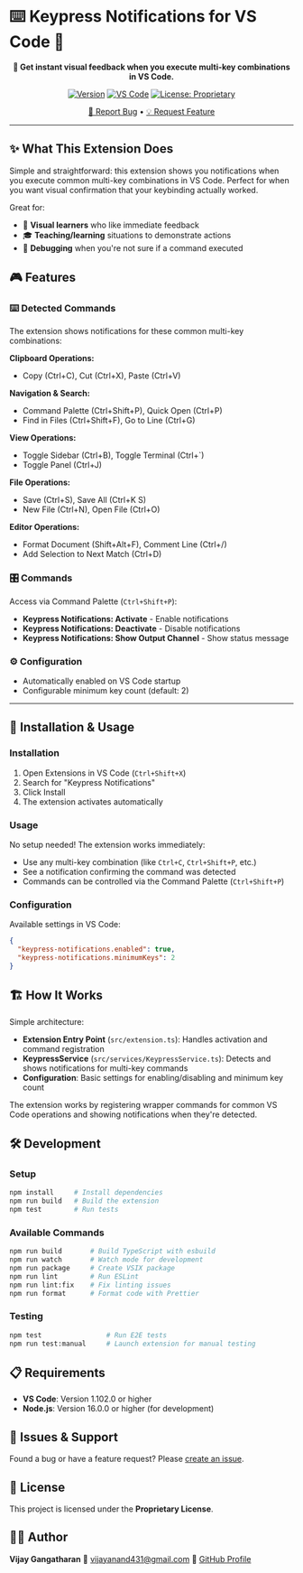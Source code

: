 # ⌨️ Keypress Notifications for VS Code 🔔

<div align="center">

**🎯 Get instant visual feedback when you execute multi-key combinations in VS Code.**

[![Version](https://img.shields.io/badge/version-1.0.0-brightgreen.svg?style=flat-square&logo=visual-studio-code)](https://marketplace.visualstudio.com/items?itemName=VijayGangatharan.keypress-notifications)
[![VS Code](https://img.shields.io/badge/VS%20Code-1.102.0+-blue.svg?style=flat-square&logo=visual-studio-code)](https://code.visualstudio.com/)
[![License: Proprietary](https://img.shields.io/badge/License-Proprietary-red.svg?style=flat-square)](#)

[🐛 Report Bug](https://github.com/Vijay431/vscode-keypress_snackbar_notification-extension/issues) • [💡 Request Feature](https://github.com/Vijay431/vscode-keypress_snackbar_notification-extension/issues)

</div>

---

## ✨ What This Extension Does

Simple and straightforward: this extension shows you notifications when you execute common multi-key combinations in VS Code. Perfect for when you want visual confirmation that your keybinding actually worked.

Great for:

- 🧠 **Visual learners** who like immediate feedback
- 🎓 **Teaching/learning** situations to demonstrate actions
- 🐛 **Debugging** when you're not sure if a command executed

## 🎮 Features

### ⌨️ Detected Commands

The extension shows notifications for these common multi-key combinations:

**Clipboard Operations:**
- Copy (Ctrl+C), Cut (Ctrl+X), Paste (Ctrl+V)

**Navigation & Search:**
- Command Palette (Ctrl+Shift+P), Quick Open (Ctrl+P)
- Find in Files (Ctrl+Shift+F), Go to Line (Ctrl+G)

**View Operations:**
- Toggle Sidebar (Ctrl+B), Toggle Terminal (Ctrl+`)
- Toggle Panel (Ctrl+J)

**File Operations:**
- Save (Ctrl+S), Save All (Ctrl+K S)
- New File (Ctrl+N), Open File (Ctrl+O)

**Editor Operations:**
- Format Document (Shift+Alt+F), Comment Line (Ctrl+/)
- Add Selection to Next Match (Ctrl+D)

### 🎛️ Commands

Access via Command Palette (`Ctrl+Shift+P`):

- **Keypress Notifications: Activate** - Enable notifications
- **Keypress Notifications: Deactivate** - Disable notifications
- **Keypress Notifications: Show Output Channel** - Show status message

### ⚙️ Configuration

- Automatically enabled on VS Code startup
- Configurable minimum key count (default: 2)


---

## 🚀 Installation & Usage

### Installation

1. Open Extensions in VS Code (`Ctrl+Shift+X`)
2. Search for "Keypress Notifications"
3. Click Install
4. The extension activates automatically

### Usage

No setup needed! The extension works immediately:

- Use any multi-key combination (like `Ctrl+C`, `Ctrl+Shift+P`, etc.)
- See a notification confirming the command was detected
- Commands can be controlled via the Command Palette (`Ctrl+Shift+P`)

### Configuration

Available settings in VS Code:

```json
{
  "keypress-notifications.enabled": true,
  "keypress-notifications.minimumKeys": 2
}
```

## 🏗️ How It Works

Simple architecture:

- **Extension Entry Point** (`src/extension.ts`): Handles activation and command registration
- **KeypressService** (`src/services/KeypressService.ts`): Detects and shows notifications for multi-key commands
- **Configuration**: Basic settings for enabling/disabling and minimum key count

The extension works by registering wrapper commands for common VS Code operations and showing notifications when they're detected.

## 🛠️ Development

### Setup

```bash
npm install     # Install dependencies
npm run build   # Build the extension
npm test        # Run tests
```

### Available Commands

```bash
npm run build       # Build TypeScript with esbuild
npm run watch       # Watch mode for development
npm run package     # Create VSIX package
npm run lint        # Run ESLint
npm run lint:fix    # Fix linting issues
npm run format      # Format code with Prettier
```

### Testing

```bash
npm test                # Run E2E tests
npm run test:manual     # Launch extension for manual testing
```

## 📋 Requirements

- **VS Code**: Version 1.102.0 or higher
- **Node.js**: Version 16.0.0 or higher (for development)

## 🐛 Issues & Support

Found a bug or have a feature request? Please [create an issue](https://github.com/Vijay431/vscode-keypress_snackbar_notification-extension/issues).

## 📄 License

This project is licensed under the **Proprietary License**.

## 👨‍💻 Author

**Vijay Gangatharan**
📧 [vijayanand431@gmail.com](mailto:vijayanand431@gmail.com)
🐙 [GitHub Profile](https://github.com/Vijay431)
